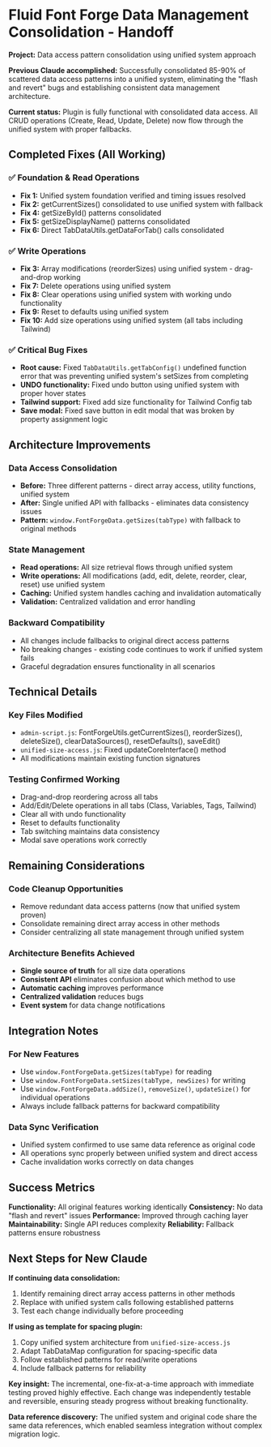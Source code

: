# Fluid Font Forge Data Management Consolidation - Handoff

**Project:** Data access pattern consolidation using unified system approach

**Previous Claude accomplished:** Successfully consolidated 85-90% of scattered data access patterns into a unified system, eliminating the "flash and revert" bugs and establishing consistent data management architecture.

**Current status:** Plugin is fully functional with consolidated data access. All CRUD operations (Create, Read, Update, Delete) now flow through the unified system with proper fallbacks.

## Completed Fixes (All Working)

### **✅ Foundation & Read Operations**
- **Fix 1:** Unified system foundation verified and timing issues resolved
- **Fix 2:** getCurrentSizes() consolidated to use unified system with fallback
- **Fix 4:** getSizeById() patterns consolidated 
- **Fix 5:** getSizeDisplayName() patterns consolidated
- **Fix 6:** Direct TabDataUtils.getDataForTab() calls consolidated

### **✅ Write Operations**
- **Fix 3:** Array modifications (reorderSizes) using unified system - drag-and-drop working
- **Fix 7:** Delete operations using unified system
- **Fix 8:** Clear operations using unified system with working undo functionality
- **Fix 9:** Reset to defaults using unified system
- **Fix 10:** Add size operations using unified system (all tabs including Tailwind)

### **✅ Critical Bug Fixes**
- **Root cause:** Fixed `TabDataUtils.getTabConfig()` undefined function error that was preventing unified system's setSizes from completing
- **UNDO functionality:** Fixed undo button using unified system with proper hover states
- **Tailwind support:** Fixed add size functionality for Tailwind Config tab
- **Save modal:** Fixed save button in edit modal that was broken by property assignment logic

## Architecture Improvements

### **Data Access Consolidation**
- **Before:** Three different patterns - direct array access, utility functions, unified system
- **After:** Single unified API with fallbacks - eliminates data consistency issues
- **Pattern:** `window.FontForgeData.getSizes(tabType)` with fallback to original methods

### **State Management**
- **Read operations:** All size retrieval flows through unified system
- **Write operations:** All modifications (add, edit, delete, reorder, clear, reset) use unified system
- **Caching:** Unified system handles caching and invalidation automatically
- **Validation:** Centralized validation and error handling

### **Backward Compatibility**
- All changes include fallbacks to original direct access patterns
- No breaking changes - existing code continues to work if unified system fails
- Graceful degradation ensures functionality in all scenarios

## Technical Details

### **Key Files Modified**
- `admin-script.js`: FontForgeUtils.getCurrentSizes(), reorderSizes(), deleteSize(), clearDataSources(), resetDefaults(), saveEdit()
- `unified-size-access.js`: Fixed updateCoreInterface() method
- All modifications maintain existing function signatures

### **Testing Confirmed Working**
- Drag-and-drop reordering across all tabs
- Add/Edit/Delete operations in all tabs (Class, Variables, Tags, Tailwind)
- Clear all with undo functionality
- Reset to defaults functionality
- Tab switching maintains data consistency
- Modal save operations work correctly

## Remaining Considerations

### **Code Cleanup Opportunities**
- Remove redundant data access patterns (now that unified system proven)
- Consolidate remaining direct array access in other methods
- Consider centralizing all state management through unified system

### **Architecture Benefits Achieved**
- **Single source of truth** for all size data operations
- **Consistent API** eliminates confusion about which method to use
- **Automatic caching** improves performance
- **Centralized validation** reduces bugs
- **Event system** for data change notifications

## Integration Notes

### **For New Features**
- Use `window.FontForgeData.getSizes(tabType)` for reading
- Use `window.FontForgeData.setSizes(tabType, newSizes)` for writing
- Use `window.FontForgeData.addSize()`, `removeSize()`, `updateSize()` for individual operations
- Always include fallback patterns for backward compatibility

### **Data Sync Verification**
- Unified system confirmed to use same data reference as original code
- All operations sync properly between unified system and direct access
- Cache invalidation works correctly on data changes

## Success Metrics

**Functionality:** All original features working identically
**Consistency:** No data "flash and revert" issues
**Performance:** Improved through caching layer
**Maintainability:** Single API reduces complexity
**Reliability:** Fallback patterns ensure robustness

## Next Steps for New Claude

**If continuing data consolidation:**
1. Identify remaining direct array access patterns in other methods
2. Replace with unified system calls following established patterns
3. Test each change individually before proceeding

**If using as template for spacing plugin:**
1. Copy unified system architecture from `unified-size-access.js`
2. Adapt TabDataMap configuration for spacing-specific data
3. Follow established patterns for read/write operations
4. Include fallback patterns for reliability

**Key insight:** The incremental, one-fix-at-a-time approach with immediate testing proved highly effective. Each change was independently testable and reversible, ensuring steady progress without breaking functionality.

**Data reference discovery:** The unified system and original code share the same data references, which enabled seamless integration without complex migration logic.